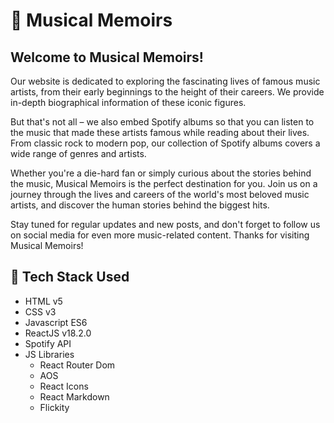 # 🎵 Musical Memoirs

## Welcome to Musical Memoirs!

Our website is dedicated to exploring the fascinating lives of famous music artists, from their early beginnings to the height of their careers. We provide in-depth biographical information of these iconic figures.

But that's not all – we also embed Spotify albums so that you can listen to the music that made these artists famous while reading about their lives. From classic rock to modern pop, our collection of Spotify albums covers a wide range of genres and artists.

Whether you're a die-hard fan or simply curious about the stories behind the music, Musical Memoirs is the perfect destination for you. Join us on a journey through the lives and careers of the world's most beloved music artists, and discover the human stories behind the biggest hits.

Stay tuned for regular updates and new posts, and don't forget to follow us on social media for even more music-related content. Thanks for visiting Musical Memoirs!

## 🧬 Tech Stack Used

- HTML v5
- CSS v3
- Javascript ES6
- ReactJS v18.2.0
- Spotify API
- JS Libraries
    - React Router Dom
    - AOS
    - React Icons
    - React Markdown
    - Flickity

